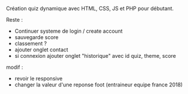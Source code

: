 Création quiz dynamique avec HTML, CSS, JS et PHP pour débutant. 

Reste : 

- Continuer systeme de login / create account
- sauvegarde score 
- classement ? 
- ajouter onglet contact
- si connexion ajouter onglet "historique" avec id quiz, theme, score

modif  : 
- revoir le responsive
- changer la valeur d'une reponse foot (entraineur equipe france 2018)